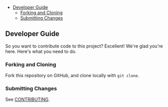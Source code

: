 - [Developer Guide](#developer-guide)
  - [Forking and Cloning](#forking-and-cloning)
  - [Submitting Changes](#submitting-changes)

## Developer Guide

So you want to contribute code to this project? Excellent! We're glad you're here. Here's what you need to do.

### Forking and Cloning

Fork this repository on GitHub, and clone locally with `git clone`.

### Submitting Changes

See [CONTRIBUTING](CONTRIBUTING.md).